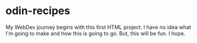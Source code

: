# odin-recipes
My WebDev journey begins with this first HTML project. I have no idea what I'm going to make and how this is going to go. But, this will be fun. I hope. 
